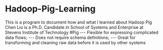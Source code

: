 # Hadoop-Pig-Learning
This is a program to document how and what I learned about Hadoop Pig
Chen Liu is a Ph.D. Candidate in School of Systems and Enterprise at Stevens Institute of Technology 
#Pig
--- Flexible for expressing complicated data flows;
--- Does not require schema definitions;
--- Great for transforming and cleaning raw data before it is used by other systems
